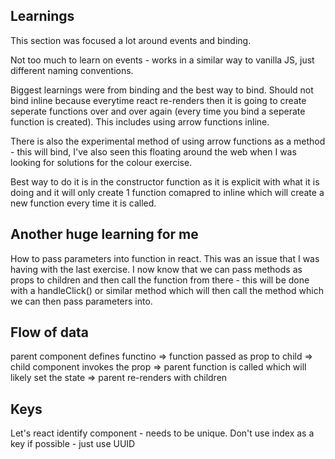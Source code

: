 ## Learnings
This section was focused a lot around events and binding.

Not too much to learn on events - works in a similar way to vanilla JS, just different naming conventions.

Biggest learnings were from binding and the best way to bind. Should not bind inline because everytime react re-renders then it is going to create seperate functions over and over again (every time you bind a seperate function is created). This includes using arrow functions inline.

There is also the experimental method of using arrow functions as a method - this will bind, I've also seen this floating around the web when I was looking for solutions for the colour exercise.

Best way to do it is in the constructor function as it is explicit with what it is doing and it will only create 1 function comapred to inline which will create a new function every time it is called.

## Another huge learning for me
How to pass parameters into function in react. This was an issue that I was having with the last exercise. I now know that we can pass methods as props to children and then call the function from there - this will be done with a handleClick() or similar method which will then call the method which we can then pass parameters into.

## Flow of data 
parent component defines functino => function passed as prop to child => child component invokes the prop => parent function is called which will likely set the state => parent re-renders with children

## Keys
Let's react identify component - needs to be unique. Don't use index as a key if possible - just use UUID